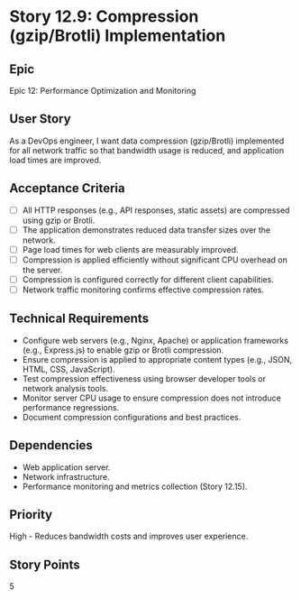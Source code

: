 # Story 12.9: Compression (gzip/Brotli) Implementation

## Epic
Epic 12: Performance Optimization and Monitoring

## User Story
As a DevOps engineer, I want data compression (gzip/Brotli) implemented for all network traffic so that bandwidth usage is reduced, and application load times are improved.

## Acceptance Criteria
- [ ] All HTTP responses (e.g., API responses, static assets) are compressed using gzip or Brotli.
- [ ] The application demonstrates reduced data transfer sizes over the network.
- [ ] Page load times for web clients are measurably improved.
- [ ] Compression is applied efficiently without significant CPU overhead on the server.
- [ ] Compression is configured correctly for different client capabilities.
- [ ] Network traffic monitoring confirms effective compression rates.

## Technical Requirements
- Configure web servers (e.g., Nginx, Apache) or application frameworks (e.g., Express.js) to enable gzip or Brotli compression.
- Ensure compression is applied to appropriate content types (e.g., JSON, HTML, CSS, JavaScript).
- Test compression effectiveness using browser developer tools or network analysis tools.
- Monitor server CPU usage to ensure compression does not introduce performance regressions.
- Document compression configurations and best practices.

## Dependencies
- Web application server.
- Network infrastructure.
- Performance monitoring and metrics collection (Story 12.15).

## Priority
High - Reduces bandwidth costs and improves user experience.

## Story Points
5
